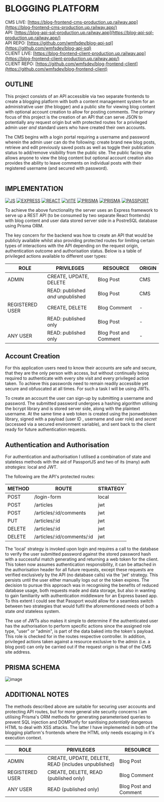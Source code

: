 # BLOGGING PLATFORM

CMS LIVE: [https://blog-frontend-cms-production.up.railway.app](https://blog-frontend-cms-production.up.railway.app/)<br>
API: [https://blog-api-sql-production.up.railway.app](https://blog-api-sql-production.up.railway.app/)<br>
API REPO: [https://github.com/wmfsdev/blog-api-sql](https://github.com/wmfsdev/blog-api-sql)<br>
CLIENT LIVE: [https://blog-frontend-client-production.up.railway.app](https://blog-frontend-client-production.up.railway.app/)<br>
CLIENT REPO: [https://github.com/wmfsdev/blog-frontend-client](https://github.com/wmfsdev/blog-frontend-client)

## OUTLINE

This project consists of an API accessible via two separate frontends to create a blogging platform with both a content management system for an administrative user (the blogger) and a public site for viewing blog content with optional account creation to allow for posting comments. The primary focus of this project is the creation of an API that can serve JSON to potentially any request origin but with protected routes for a privileged admin user *and* standard users who have created their own accounts.

The CMS begins with a login portal requiring a username and password wherein the admin user can do the following: create brand new blog posts, retrieve and edit previously saved posts as well as toggle their publication status to add/remove visibility from the public site. The public facing site allows anyone to view the blog content but optional account creation also provides the ability to leave comments on individual posts with their registered username (and secured with password).<br><br>

## IMPLEMENTATION

[![JS](https://img.shields.io/badge/-JAVASCRIPT-000?style=for-the-badge&logo=javascript&logoColor=F0DB4F)](#) [![EXPRESS](https://img.shields.io/badge/-express-000?style=for-the-badge&logo=express)](#) [![REACT](https://img.shields.io/badge/react-black?style=for-the-badge&logo=react&)](#) [![VITE](https://img.shields.io/badge/vite-black?style=for-the-badge&logo=vite&)](#) [![PRISMA](https://img.shields.io/badge/postgres-black?style=for-the-badge&logo=postgresql&)](#) [![PRISMA](https://img.shields.io/badge/prisma-black?style=for-the-badge&logo=prisma&)](#) [![PASSPORT](https://img.shields.io/badge/passport-black?style=for-the-badge&logo=passport&)](#) 

To achieve the above functionality the server uses an Express framework to serve up a REST API (to be consumed by two separate React frontends) with blog content and user data stored server side in a PostreSQL database using Prisma ORM.

The key concern for the backend was how to create an API that would be publicly available whilst also providing protected routes for limiting certain types of interactions with the API depending on the request origin, authentication outcome and authorisation status. Below is a table of privileged actions available to different user types:

| ROLE            | PRIVILEGES                        | RESOURCE              | ORIGIN |
| --------------- | --------------------------------- | --------------------- | ------ |
| ADMIN           | CREATE, UPDATE, DELETE            | Blog Post             | CMS    |
|                 | READ: published *and* unpublished | Blog Post             | CMS    |
| REGISTERED USER | CREATE, DELETE                    | Blog Comment          | -      |
|                 | READ: published	only              | Blog Post             | -      |
| ANY USER        | READ: published only              | Blog Post and Comment | -      |

## Account Creation

For this application users need to know their accounts are safe and secure, that they are the only person with access, but without continually being required to authenticate with every site visit and every privileged action taken. To achieve this passwords need to remain readily accessible yet secure and obfuscated at all times. For such a task I will be using JWTs.

To create an account the user can sign-up by submitting a username and password. The submitted password undergoes a hashing algorithm utilising the bcrypt library and is stored server side, along with the plaintext username. At the same time a web token is created using the jsonwebtoken library, signed with a payload (user ID , username and user role) and *secret* (accessed via a secured environment variable), and sent back to the client ready for future authentication requests.

## Authentication and Authorisation

For authentication and authorisation I utilised a combination of state and stateless methods with the aid of PassportJS and two of its (many) auth *strategies*: local and JWT. 

The following are the API's protected routes:

| METHOD | ROUTE                      | STRATEGY |
| ------ | -------------------------- | -------- |
| POST   | /login-form                | local    |
| POST   | /articles                  | jwt      |
| POST   | /articles/:id/comments     | jwt      |
| PUT    | /articles/:id              | jwt      |
| DELETE | /articles/:id              | jwt      |
| DELETE | /articles/:id/comments/:id | jwt      |

The 'local' strategy is invoked upon login and requires a call to the database to verify the user submitted password against the stored password hash with a successful match generating and returning a web token for the client. This token now assumes authentication responsibility, it can be attached in the authorisation header for all future requests, except these requests are verified exclusively by the API (no database calls) via the 'jwt' strategy. This persists until the user either manually logs out or the token expires. The decision to pursue this approach was in recognising the benefits of reduced database usage, both requests made and data storage, but also in wanting to gain familiarity with authentication middleware for an Express based app. To this extent I could see that Passport would allow for a seamless switch between two strategies that would fulfil the aforementioned needs of both a state *and* stateless system.

The use of JWTs also makes it simple to determine if the authenticated user has the authorisation to perform specific actions since the assigned role type, "user" or "admin", is part of the data baked into the token's payload. This role is checked for in the routes respective controller. In addition, privileged actions taken against a resource exclusive to the admin (i.e. a blog post) can only be carried out if the request origin is that of the CMS site address.

## PRISMA SCHEMA

![image](https://github.com/user-attachments/assets/9c397373-c529-4293-8af3-0acb765e4d0e)

## ADDITIONAL NOTES

The methods described above are suitable for securing user accounts and protecting API routes, but for more general site security concerns I am utilising Prisma's ORM methods for generating parameterised queries to prevent SQL injection and DOMPurify for sanitising *potentially* dangerous HTML to deal with XSS attacks. The latter I have implemented in both of the blogging platform's frontends where the HTML only needs escaping in it's execution context.


| ROLE            | PRIVILEGES                                          | RESOURCE              |
| --------------- | --------------------------------------------------- | --------------------- |
| ADMIN           | CREATE, UPDATE, DELETE, READ (includes unpublished) | Blog Post             |
| REGISTERED USER | CREATE, DELETE, READ (published only)               | Blog Comment          |
| ANY USER        | READ (published only)                               | Blog Post and Comment |
